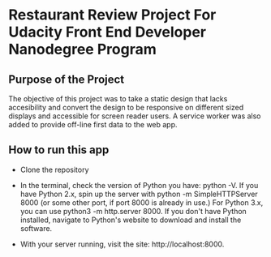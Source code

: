 # Restaurant Review Project For Udacity Front End Developer Nanodegree Program

## Purpose of the Project

The objective of this project was to take a static design that lacks accesibility and convert the design to be responsive on different sized displays and accessible for screen reader users. A service worker was also added to provide off-line first data to the web app.  

## How to run this app

* Clone the repository

* In the terminal, check the version of Python you have: python -V. If you have Python 2.x, spin up the server with python -m SimpleHTTPServer 8000 (or some other port, if port 8000 is already in use.) For Python 3.x, you can use python3 -m http.server 8000. If you don't have Python installed, navigate to Python's website to download and install the software.

* With your server running, visit the site: http://localhost:8000.
